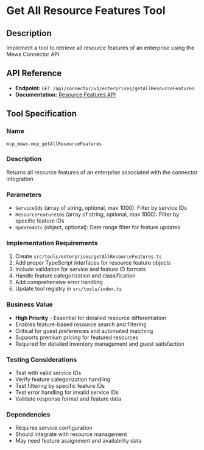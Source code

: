 # Get All Resource Features Tool

## Description
Implement a tool to retrieve all resource features of an enterprise using the Mews Connector API.

## API Reference
- **Endpoint:** `GET /api/connector/v1/enterprises/getAllResourceFeatures`
- **Documentation:** [Resource Features API](https://mews-systems.gitbook.io/connector-api/operations/enterprises#get-all-resource-features)

## Tool Specification

### Name
`mcp_mews-mcp_getAllResourceFeatures`

### Description
Returns all resource features of an enterprise associated with the connector integration

### Parameters
- `ServiceIds` (array of string, optional, max 1000): Filter by service IDs
- `ResourceFeatureIds` (array of string, optional, max 1000): Filter by specific feature IDs
- `UpdatedUtc` (object, optional): Date range filter for feature updates

### Implementation Requirements
1. Create `src/tools/enterprises/getAllResourceFeatures.ts`
2. Add proper TypeScript interfaces for resource feature objects
3. Include validation for service and feature ID formats
4. Handle feature categorization and classification
5. Add comprehensive error handling
6. Update tool registry in `src/tools/index.ts`

### Business Value
- **High Priority** - Essential for detailed resource differentiation
- Enables feature-based resource search and filtering
- Critical for guest preferences and automated matching
- Supports premium pricing for featured resources
- Required for detailed inventory management and guest satisfaction

### Testing Considerations
- Test with valid service IDs
- Verify feature categorization handling
- Test filtering by specific feature IDs
- Test error handling for invalid service IDs
- Validate response format and feature data

### Dependencies
- Requires service configuration
- Should integrate with resource management
- May need feature assignment and availability data 